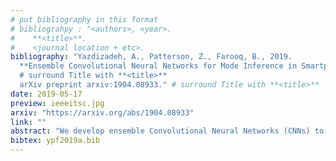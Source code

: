 ```yaml
---
# put bibliography in this format
# bibliograhpy : "<authors>, <year>.
#    **<title>**.
#    <journal location + etc>.
bibliography: "Yazdizadeh, A., Patterson, Z., Farooq, B., 2019.
  **Ensemble Convolutional Neural Networks for Mode Inference in Smartphone Travel Survey**.
  # surround Title with **<title>**
  arXiv preprint arxiv:1904.08933." # surround Title with **<title>**
date: 2019-05-17
preview: ieeeitsc.jpg
arxiv: "https://arxiv.org/abs/1904.08933"
link: ""
abstract: "We develop ensemble Convolutional Neural Networks (CNNs) to classify the transportation mode of trip data collected as part of a large-scale smartphone travel survey in Montreal, Canada. Our proposed ensemble library is composed of a series of CNN models with different hyper-parameter values and CNN architectures. In our final model, we combine the output of CNN models using average voting, majority voting and optimal weights methods. Furthermore, we exploit the ensemble library by deploying a Random Forest model as a meta-learner. The ensemble method with random forest as meta-learner shows an accuracy of 91.8% which surpasses the other three ensemble combination methods, as well as other comparable models reported in the literature. The majority voting and optimal weights combination methods result in prediction accuracy rates around 89%, while average voting is able to achieve an accuracy of only 85%."
bibtex: ypf2019a.bib
---
```

